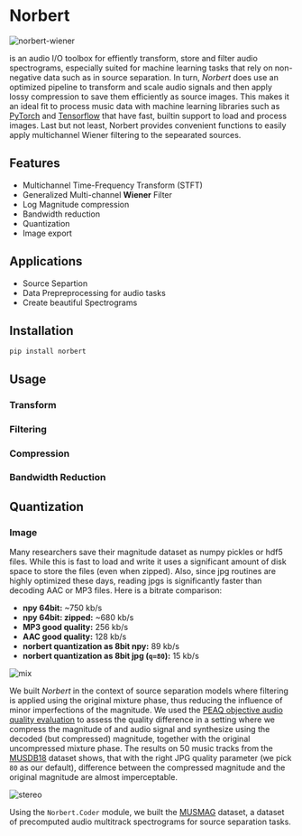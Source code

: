 # Norbert
![norbert-wiener](https://user-images.githubusercontent.com/72940/45908695-15ce8900-bdfe-11e8-8420-78ad9bb32f84.jpg) 


is an audio I/O toolbox for effiently transform, store and filter audio spectrograms, especially suited for machine learning tasks that rely on non-negative data such as in source separation. In turn, _Norbert_ does use an optimized pipeline to transform and scale audio signals and then apply lossy compression to save them efficiently as source images. This makes it an ideal fit to process music data with machine learning libraries such as [PyTorch](pytorch.org) and [Tensorflow](tensorflow.org) that have fast, builtin support to load and process images. Last but not least, Norbert provides convenient functions to easily apply multichannel Wiener filtering to the sepearated sources. 

## Features

* Multichannel Time-Frequency Transform (STFT)
* Generalized Multi-channel __Wiener__ Filter
* Log Magnitude compression
* Bandwidth reduction
* Quantization
* Image export

## Applications

* Source Separtion
* Data Prepreprocessing for audio tasks
* Create beautiful Spectrograms

## Installation

`pip install norbert`

## Usage

### Transform

### Filtering

### Compression

### Bandwidth Reduction

## Quantization

### Image

Many researchers save their magnitude dataset as numpy pickles or hdf5 files. While this is fast to load and write it uses a significant amount of disk space to store the files (even when zipped). Also, since jpg routines are highly optimized these days, reading jpgs is significantly faster than decoding AAC or MP3 files.
Here is a bitrate comparison:

* __npy 64bit:__ ~750 kb/s
* __npy 64bit: zipped:__ ~680 kb/s
* __MP3 good quality:__ 256 kb/s
* __AAC good quality:__ 128 kb/s
* __norbert quantization as 8bit npy:__ 89 kb/s
* __norbert quantization as 8bit jpg (`q=80`):__ 15 kb/s

![mix](https://user-images.githubusercontent.com/72940/45908846-ef5d1d80-bdfe-11e8-8531-3d30b1c98db9.jpg)

We built _Norbert_ in the context of source separation models where filtering is applied using the original mixture phase, thus reducing the influence of minor imperfections of the magnitude. We used the [PEAQ objective audio quality evaluation](example/jpg_quality_experiment.py) to assess the quality difference in a setting where we compress the magnitude of and audio signal and synthesize using the decoded (but compressed) magnitude, together with the original uncompressed mixture phase. The results on 50 music tracks from the [MUSDB18](sigsep.github.io/musdb18) dataset shows, that with the right JPG quality parameter (we pick `80` as our default), difference between the compressed magnitude and the original magnitude are almost imperceptable.

![stereo](https://user-images.githubusercontent.com/72940/41040263-2f0a08ba-699c-11e8-9d73-c52e7d04aa25.png)

Using the `Norbert.Coder` module, we built the [MUSMAG](https://sigsep.github.io/datasets/musdb.html#musmag) dataset, a dataset of precomputed audio multitrack spectrograms for source separation tasks. 
